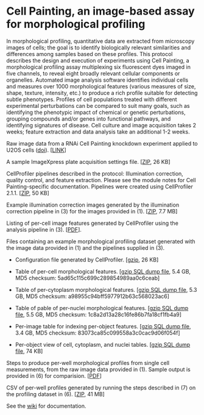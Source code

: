 # Cell Painting, an image-based assay for morphological profiling

In morphological profiling, quantitative data are extracted from microscopy images of cells; the goal is to identify biologically relevant similarities and differences among samples based on these profiles. This protocol describes the design and execution of experiments using Cell Painting, a morphological profiling assay multiplexing six fluorescent dyes imaged in five channels, to reveal eight broadly relevant cellular components or organelles. Automated image analysis software identifies individual cells and measures over 1000 morphological features (various measures of size, shape, texture, intensity, etc.) to produce a rich profile suitable for detecting subtle phenotypes. Profiles of cell populations treated with different experimental perturbations can be compared to suit many goals, such as identifying the phenotypic impact of chemical or genetic perturbations, grouping compounds and/or genes into functional pathways, and identifying signatures of disease. Cell culture and image acquisition takes 2 weeks; feature extraction and data analysis take an additional 1-2 weeks.
 
Raw image data from a RNAi Cell Painting knockdown experiment
applied to U2OS cells
([doi](http://dx.doi.org/10.1371/journal.pone.0131370)).
\[[LINK](https://www.broadinstitute.org/bbbc/BBBC025/)\]

A sample ImageXpress plate acquisition settings file.
\[[ZIP](http://pubs.broadinstitute.org/bray_natprot_2016/suppl/online/ImageXpress_CellPainting_plate_acqusition_settings.zip),
26 KB\]

CellProfiler pipelines described in the protocol: Illumination
correction, quality control, and feature extraction. Please see the
module notes for Cell Painting-specific documentation. Pipelines were
created using CellProfiler 2.1.1.
\[[ZIP](http://pubs.broadinstitute.org/bray_natprot_2016/suppl/online/cell_painting_pipelines.zip),
50 KB\]

Example illumination correction images generated by the
illumination correction pipeline in (3) for the images provided in (1).
\[[ZIP](http://pubs.broadinstitute.org/bray_natprot_2016/suppl/online/illumination_correction_images.zip),
7.7 MB\]

Listing of per-cell image features generated by CellProfiler using
the analysis pipeline in (3).
\[[PDF](http://pubs.broadinstitute.org/bray_natprot_2016/suppl/online/cellprofiler_feature_listing.pdf)\].

Files containing an example morphological profiling dataset
generated with the image data provided in (1) and the pipelines supplied
in (3).

-   Configuration file generated by CellProfiler.
    \[[gzip](http://pubs.broadinstitute.org/bray_natprot_2016/suppl/online/seedseq_data/seedseq.properties.gz),
    26 KB\]

-   Table of per-cell morphological features.
    \[[gzip SQL dump
    file](http://pubs.broadinstitute.org/bray_natprot_2016/suppl/online/seedseq_data/seedseq_per_cells.sql.gz),
    5.4 GB, MD5 checksum:
    5ad65c115c699c289854989aa0c6ceab\]

-   Table of per-cytoplasm morphological features.
    \[[gzip SQL dump
    file](http://pubs.broadinstitute.org/bray_natprot_2016/suppl/online/seedseq_data/seedseq_per_cytoplasm.sql.gz),
    5.3 GB, MD5 checksum:
    a98955c94bff5977912b63c568023ac6\]

-   Table of pable of per-nuclei morphological features.
    \[[gzip SQL dump
    file](http://pubs.broadinstitute.org/bray_natprot_2016/suppl/online/seedseq_data/seedseq_per_nuclei.sql.gz),
    5.5 GB, MD5 checksum:
    1c8a2d13a28c16fe86b7fa18cf1fb4a9\]

-   Per-image table for indexing per-object features.
    \[[gzip SQL dump
    file](http://pubs.broadinstitute.org/bray_natprot_2016/suppl/online/seedseq_data/seedseq_per_image.sql.gz),
    3.4 GB, MD5 checksum:
    83073ca85c099558a3c0cac9d06f054f\]

-   Per-object view of cell, cytoplasm, and nuclei tables.
    \[[gzip SQL dump
    file](http://pubs.broadinstitute.org/bray_natprot_2016/suppl/online/seedseq_data/seedseq_per_object.sql.gz),
    74 KB\]

Steps to produce per-well morphological profiles from single cell
measurements, from the raw image data provided in (1). Sample output is
provided in (6) for comparision.
\[[PDF](http://pubs.broadinstitute.org/bray_natprot_2016/suppl/online/profiling_methods.pdf)\]

CSV of per-well profiles generated by running the steps described
in (7) on the profiling dataset in (6).
\[[ZIP](http://pubs.broadinstitute.org/bray_natprot_2016/suppl/online/profiles.zip),
41 MB\]


See the [wiki](https://github.com/CellProfiler/Cell-Painting/wiki) for documentation.
